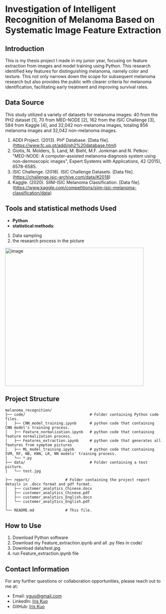 # Investigation of Intelligent Recognition of Melanoma Based on Systematic Image Feature Extraction


## Introduction

This is my thesis project I made in my junior year, focusing on feature extraction from images and model training using Python. This research identified key features for distinguishing melanoma, namely color and texture. This not only narrows down the scope for subsequent melanoma research but also provides the public with clearer criteria for melanoma identification, facilitating early treatment and improving survival rates.

## Data Source
This study utilized a variety of datasets for melanoma images: 40 from the PH2 dataset [1], 70 from MED-NODE [2], 162 from the ISIC Challenge [3], 584 from Kaggle [4], and 32,042 non-melanoma images, totaling 856 melanoma images and 32,042 non-melanoma images.

1.	ADDI Project. (2013). PH² Database. [Data file]. (https://www.fc.up.pt/addi/ph2%20database.html)
2.	Giotis, N. Molders, S. Land, M. Biehl, M.F. Jonkman and N. Petkov: "MED-NODE: A computer-assisted melanoma diagnosis system using non-dermoscopic images", Expert Systems with Applications, 42 (2015), 6578-6585.
3.	ISIC Challenge. (2018). ISIC Challenge Datasets. [Data file]. (https://challenge.isic-archive.com/data/#2018)
4.	Kaggle. (2020). SIIM-ISIC Melanoma Classification. [Data file]. (https://www.kaggle.com/competitions/siim-isic-melanoma-classification/data)



## Tools and statistical methods Used

- **Python**
- **statistical methods**:
1. Data sampling
2. the research process in the picture
<img width="445" alt="image" src="https://github.com/Iris910531/melanoma_recognition/assets/53985481/4f1283dc-1205-4110-8c75-f3eef8704253">


## Project Structure

```plaintext
melanoma_recognition/
├── code/                             # Folder containing Python code files.
│   ├── CNN_model_training.ipynb      # python code that containing CNN model's training process.
│   ├── Feature_normalization.ipynb   # python code that containing feature normalization process.
│   ├── Features_extraction.ipynb     # python code that generates all features from symptom pictures
│   ├── ML_model_training.ipynb       # python code that containing SVM, RF, NB, KNN, LR, NN models' training process.
│   └── *.py
├── data/                             # Folder containing a test picture.
│   └── test.jpg

├── report/                # Folder containing the project report details in .docx format and pdf format.
│   ├── customer_analytics_Chinese.docx
│   ├── customer_analytics_Chinese.pdf
│   ├── customer_analytics_English.docx
│   └── customer_analytics_English.pdf
│
└── README.md              # This file.
```


## How to Use

1. Download Python software
2. Download my Feature_extraction.ipynb and all .py files in code/
3. Download data/test.jpg
4. run Feature_extraction.ipynb file


## Contact Information

For any further questions or collaboration opportunities, please reach out to me at:
- Email: [yguo@gmail.com](mailto:yguo@8395@gmail.com)
- LinkedIn: [Iris Kuo](https://www.linkedin.com/in/yi-hsuan-kuo-835b00268/)
- GitHub: [Iris Kuo](https://github.com/Iris910531)
